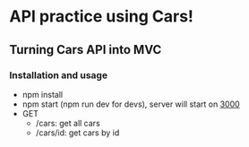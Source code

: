 # API practice using Cars!

## Turning Cars API into MVC

### Installation and usage
 - npm install
 - npm start (npm run dev for devs), server will start on [3000](http://localhost:3000)
 - GET 
   - /cars: get all cars 
   - /cars/id: get cars by id
